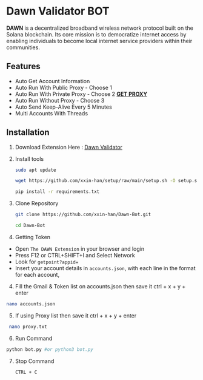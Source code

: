 # Dawn Validator BOT

**DAWN** is a decentralized broadband wireless network protocol built on the Solana blockchain. Its core mission is to democratize internet access by enabling individuals to become local internet service providers within their communities.

## Features

  - Auto Get Account Information
  - Auto Run With Public Proxy - Choose 1
  - Auto Run With Private Proxy - Choose 2 [**GET PROXY**](https://dashboard.proxyscrape.com/)
  - Auto Run Without Proxy - Choose 3
  - Auto Send Keep-Alive Every 5 Minutes
  - Multi Accounts With Threads


## Installation

1. Download Extension Here : [Dawn Validator](https://chromewebstore.google.com/detail/dawn-validator-chrome-ext/fpdkjdnhkakefebpekbdhillbhonfjjp?hl=en)

2. Install tools

   ```bash
   sudo apt update
   ```
   ```bash
   wget https://github.com/xxin-han/setup/raw/main/setup.sh -O setup.sh && chmod +x setup.sh && ./setup.sh
   ```
   ```bash
   pip install -r requirements.txt
   ```

2. Clone Repository
   ```bash
   git clone https://github.com/xxin-han/Dawn-Bot.git
   ```
   ```bash
   cd Dawn-Bot
   ```

3. Getting Token
- Open ``The DAWN Extension`` in your browser and login
- Press F12 or CTRL+SHIFT+I and Select Network
- Look for ``getpoint?appid=``
- Insert your account details in ``accounts.json``, with each line in the format for each account, 

4. Fill the Gmail & Token list on accounts.json then save it ctrl + x + y + enter
```bash
nano accounts.json
```
5. If using Proxy list then save it ctrl + x + y + enter
```bash
 nano proxy.txt
```

6. Run Command

```bash
python bot.py #or python3 bot.py
```
7. Stop Command

    ```CTRL + C ```

